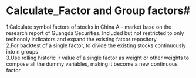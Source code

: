 # Calculate_Factor and Group factors#
1.Calculate symbol factors of stocks in China A - market base on the research report of Guangda Securities. Included but not restricted to only techonoly indicators and expand the existing fatcor repository.            
2.For backtest of a single factor, to divide the existing stocks continuously into n groups             
3.Use rolling historic ir value of a single factor as weight or other weights to compose all the dummy variables, making it become a new continuous factor. 
